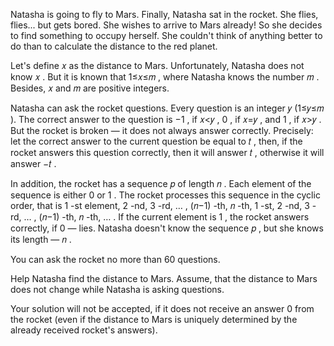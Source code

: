 Natasha is going to fly to Mars. Finally, Natasha sat in the rocket. She flies, flies... but gets bored. She wishes to arrive to Mars already! So she decides to find something to occupy herself. She couldn't think of anything better to do than to calculate the distance to the red planet.

Let's define 𝑥
 as the distance to Mars. Unfortunately, Natasha does not know 𝑥
. But it is known that 1≤𝑥≤𝑚
, where Natasha knows the number 𝑚
. Besides, 𝑥
 and 𝑚
 are positive integers.

Natasha can ask the rocket questions. Every question is an integer 𝑦
 (1≤𝑦≤𝑚
). The correct answer to the question is −1
, if 𝑥<𝑦
, 0
, if 𝑥=𝑦
, and 1
, if 𝑥>𝑦
. But the rocket is broken — it does not always answer correctly. Precisely: let the correct answer to the current question be equal to 𝑡
, then, if the rocket answers this question correctly, then it will answer 𝑡
, otherwise it will answer −𝑡
.

In addition, the rocket has a sequence 𝑝
 of length 𝑛
. Each element of the sequence is either 0
 or 1
. The rocket processes this sequence in the cyclic order, that is 1
-st element, 2
-nd, 3
-rd, …
, (𝑛−1)
-th, 𝑛
-th, 1
-st, 2
-nd, 3
-rd, …
, (𝑛−1)
-th, 𝑛
-th, …
. If the current element is 1
, the rocket answers correctly, if 0
 — lies. Natasha doesn't know the sequence 𝑝
, but she knows its length — 𝑛
.

You can ask the rocket no more than 60
 questions.

Help Natasha find the distance to Mars. Assume, that the distance to Mars does not change while Natasha is asking questions.

Your solution will not be accepted, if it does not receive an answer 0
 from the rocket (even if the distance to Mars is uniquely determined by the already received rocket's answers).

